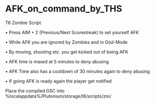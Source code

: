 # AFK_on_command_by_THS
T6 Zombie Script


• Press AIM + 2 (Previous/Next Scorestreak) to set yourself AFK

• While AFK you are ignored by Zombies and in God-Mode

• By moving, shooting etc. you get kicked out of being AFK

• AFK time is maxed at 5 minutes to deny abusing

• AFK Time also has a cooldown of 30 minutes again to deny abusing

• If going AFK is ready again the player get notified

Place the compiled GSC into %localappdata%/Plutonium/storage/t6/scripts/zm/
